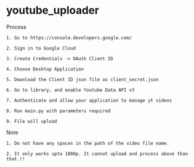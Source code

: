 # youtube_uploader

 Process
    
    1. Go to https://console.developers.google.com/
    
    2. Sign in to Google Cloud
    
    3. Create Credentials -> OAuth Client ID
    
    4. Choose Desktop Application
    
    5. Download the Client ID json file as client_secret.json
    
    6. Go to library, and enable Youtube Data API v3
    
    7. Authenticate and allow your application to manage yt videos
    
    8. Run main.py with parameters required
    
    9. File will upload    

Note
    
    1. Do not have any spaces in the path of the video file name.
    
    2. It only works upto 1080p. It cannot upload and process above than that.!!
